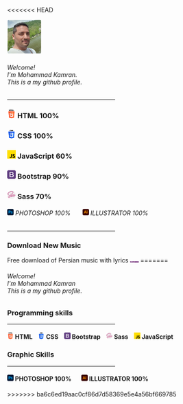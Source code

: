 <<<<<<< HEAD

<div align="left"><img width="80px" height="auto" src="./assets/images/mkamran.png" alt=""><h6>Welcome!<br>I'm Mohammad Kamran.<br>This is a my github profile.</h6></div>
<hr width="50%">
<h3><img width="20px" height="auto" src="./assets/images/html-5.png" alt=""> HTML 100%</h3>
<h3><img width="20px" height="auto" src="./assets/images/css-3.png" alt=""> CSS 100%</h3>
<h3><img width="20px" height="auto" src="./assets/images/js.png" alt=""> JavaScript 60%</h3>
<h3><img width="20px" height="auto" src="./assets/images/bootstrap.png" alt=""> Bootstrap 90%</h3>
<h3><img width="20px" height="auto" src="./assets/images/sass.png" alt=""> Sass 70%</h3>
<h6><img width="15px" height="auto" src="./assets/images/photoshop.png" alt=""> PHOTOSHOP 100% &nbsp&nbsp&nbsp&nbsp&nbsp <img width="15px" height="auto" src="./assets/images/illustrator.png" alt=""> ILLUSTRATOR 100%</h6>
<hr width="50%">
<h3>Download New Music</h3>
<span>Free download of Persian music with lyrics</span>
<a href="https://music100.ir/" target="_blank"><img width="20px" height="auto" src="./assets/images/music100.webp" alt="دانلود آهنگ جدید"></a>
=======
<div align="left"><h6>Welcome!<br>I'm Mohammad Kamran<br>This is a my github profile.</h6></div>
<h3>Programming skills</h3>
<hr width="50%">
<h4><img width="15px" height="auto" src="./assets/images/html-5.png" alt=""> HTML&nbsp&nbsp&nbsp
<img width="15px" height="auto" src="./assets/images/css-3.png" alt=""> CSS&nbsp&nbsp&nbsp
<img width="15px" height="auto" src="./assets/images/bootstrap.png" alt=""> Bootstrap&nbsp&nbsp&nbsp
<img width="15px" height="auto" src="./assets/images/sass.png" alt=""> Sass&nbsp&nbsp&nbsp
<img width="15px" height="auto" src="./assets/images/js.png" alt=""> JavaScript</h4>
<h3>Graphic Skills</h3>
<hr width="50%">
<h4><img width="15px" height="auto" src="./assets/images/photoshop.png" alt=""> PHOTOSHOP 100% &nbsp&nbsp&nbsp&nbsp&nbsp <img width="15px" height="auto" src="./assets/images/illustrator.png" alt=""> ILLUSTRATOR 100%</h4>
>>>>>>> ba6c6ed19aac0cf86d7d58369e5e4a56bf669785


    
